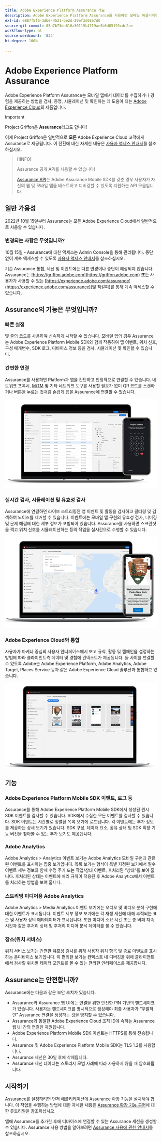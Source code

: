 ```yaml
---
title: Adobe Experience Platform Assurance 개요
description: Adobe Experience Platform Assurance를 사용하면 모바일 애플리케이션 내에서 데이터를 수집하거나 경험을 제공하는 방식을 검사하고, 증명하고, 시뮬레이션하고, 검증할 수 있습니다.
exl-id: e887f5f6-3db0-4521-be2d-20ef3d08e7d0
source-git-commit: 05a7b73da610a30119b4719ae6b6d85f93cdc2ae
workflow-type: ht
source-wordcount: '824'
ht-degree: 100%

---
```


# Adobe Experience Platform Assurance

Adobe Experience Platform Assurance는 모바일 앱에서 데이터를 수집하거나 경험을 제공하는 방법을 검사, 증명, 시뮬레이션 및 확인하는 데 도움이 되는 [Adobe Experience Cloud](https://www.adobe.com/experience-cloud.html)의 제품입니다.

>[!IMPORTANT]
>
> Project Griffon은 **Assurance**&#x200B;라고도 합니다!
>
> 이제 Project Griffon은 일반적으로 **모든** Adobe Experience Cloud 고객에게 Assurance로 제공됩니다. 이 전환에 대한 자세한 내용은 [사용자 액세스 안내서](./user-access.md)를 참조하십시오.

>[!INFO]
>
>Assurance 공개 API를 사용할 수 있습니다!
>
>[Assurance API](https://developer.adobe.com/adobe-assurance-public-apis/)는 Adobe Assurance Mobile SDK를 갖춘 경우 사용자가 자신의 웹 및 모바일 앱을 테스트하고 디버깅할 수 있도록 지원하는 API 모음입니다.

## 일반 가용성

2022년 10월 15일부터 Assurance는 모든 Adobe Experience Cloud에서 일반적으로 사용할 수 있습니다.

### 변경되는 사항은 무엇입니까?

10월 15일 - Assurance에 대한 액세스는 Admin Console을 통해 관리됩니다. 중단 없이 계속 액세스할 수 있도록 [사용자 액세스 안내서](./user-access.md)를 참조하십시오.

기존 Assurance 통합, 세션 및 이벤트에는 다른 변경이나 중단이 예상되지 않습니다. Assurance는 [https://griffon.adobe.com](https://griffon.adobe.com) **또는** 사용자가 사용할 수 있는 [https://experience.adobe.com/assurance](https://experience.adobe.com/assurance)(및 책갈피)를 통해 계속 액세스할 수 있습니다.

## Assurance의 기능은 무엇입니까?

### 빠른 설정

몇 줄의 코드를 사용하여 신속하게 시작할 수 있습니다. 모바일 앱의 경우 Assurance는 Adobe Experience Platform Mobile SDK와 함께 작동하여 앱 이벤트, 위치 신호, 구성 매개변수, SDK 로그, 디바이스 정보 등을 검사, 시뮬레이션 및 확인할 수 있습니다.

### 간편한 연결

Assurance를 사용하면 Platform과 앱을 간단하고 안정적으로 연결할 수 있습니다. 네트워크 프록시, [MiTM](https://en.wikipedia.org/wiki/Man-in-the-middle_attack) 및 기타 네트워크 도구를 사용할 필요가 없이 QR 코드를 스캔하거나 버튼을 누르는 것처럼 손쉽게 앱을 Assurance에 연결할 수 있습니다.

![](./images/index/no-hassle-connection.png)

### 실시간 검사, 시뮬레이션 및 유효성 검사

Assurance에 연결하면 라이브 스트리밍된 앱 이벤트 및 활동을 검사하고 필터링 및 검색하여 노이즈를 제거할 수 있습니다. 이벤트에는 모바일 앱 구현의 유효성 검사, 디버깅 및 문제 해결에 대한 세부 정보가 포함되어 있습니다. Assurance를 사용하면 스크린샷을 찍고 위치 신호를 시뮬레이션하는 등의 작업을 실시간으로 수행할 수 있습니다.

![](./images/index/real-time-insepction.png)

### Adobe Experience Cloud와 통합

사용자가 마케터 중심의 사용자 인터페이스에서 보고 규칙, 활동 및 캠페인을 설정하는 방법에 따라 클라이언트측 데이터 및 경험에 컨텍스트가 제공됩니다. 둘 사이를 연결할 수 있도록 Adobe는 Adobe Experience Platform, Adobe Analytics, Adobe Target, Places Service 등과 같은 Adobe Experience Cloud 솔루션과 통합하고 있습니다.

![](./images/index/integration.png)

## 기능

### Adobe Experience Platform Mobile SDK 이벤트, 로그 등

Assurance를 통해 Adobe Experience Platform Mobile SDK에서 생성된 원시 SDK 이벤트를 검사할 수 있습니다. SDK에서 수집한 모든 이벤트를 검사할 수 있습니다. SDK 이벤트는 시간별로 정렬된 목록 보기에 로드됩니다. 각 이벤트에는 추가 정보를 제공하는 상세 보기가 있습니다. SDK 구성, 데이터 요소, 공유 상태 및 SDK 확장 기능 버전을 찾아볼 수 있는 추가 보기도 제공됩니다.

### Adobe Analytics

Adobe Analytics > Analytics 이벤트 보기는 Adobe Analytics 모바일 구현과 관련된 이벤트를 표시하는 집중 보기입니다. 목록 보기는 형식이 특별 지정된 보기에서 필수 이벤트 세부 정보와 함께 수명 주기 또는 작업/상태 이벤트, 후처리된 “상태”를 보여 줍니다. 후처리된 상태는 이벤트에 처리 규칙이 적용된 후 Adobe Analytics에서 이벤트를 처리하는 방법을 보여 줍니다.

### 스트리밍 미디어용 Adobe Analytics

Adobe Analytics > Media Analytics 이벤트 보기에는 오디오 및 비디오 분석 구현에 대한 이벤트가 표시됩니다. 이벤트 세부 정보 보기에는 각 재생 세션에 대해 추적되는 표준 및 사용자 정의 메타데이터가 표시됩니다. 또한 미디어 소요 시간 또는 총 버퍼 지속 시간과 같은 후처리 상태 및 후처리 미디어 분석 데이터를 볼 수 있습니다.

### 장소(위치 서비스)

위치 서비스 보기는 간편한 유효성 검사를 위해 사용자 위치 항목 및 종료 이벤트를 표시하는 온디바이스 보기입니다. 이 편리한 보기는 컨텍스트 내 디버깅을 위해 클라이언트에서 검사할 위치별 데이터 포인트를 볼 수 있는 편리한 인터페이스를 제공합니다.

## Assurance는 안전합니까?

Assurance에는 다음과 같은 보안 조치가 있습니다.

* Assurance와 Assurance 웹 UI에는 연결을 위한 안전한 PIN 기반의 핸드셰이크가 있습니다. 사용자는 핸드셰이크를 명시적으로 생성해야 최종 사용자가 “우발적인” Assurance 연결을 생성하는 것을 방지할 수 있습니다.
* Assurance와 동일한 Adobe Experience Cloud 조직 ID에 속하는 Assurance 웹 UI 간의 연결만 지원됩니다.
* Adobe Experience Platform Mobile SDK 이벤트는 HTTPS를 통해 전송됩니다.
* Assurance 및 Adobe Experience Platform Mobile SDK는 TLS 1.2를 사용합니다.
* Assurance 세션은 30일 후에 삭제됩니다.
* Assurance 세션 데이터는 스토리지 모범 사례에 따라 사용하지 않을 때 암호화됩니다.

## 시작하기

Assurance를 설정하려면 먼저 애플리케이션에 Assurance 확장 기능을 설치해야 합니다. 이 작업을 수행하는 방법에 대한 자세한 내용은 [Assurance 확장 기능 구현](https://developer.adobe.com/client-sdks/documentation/platform-assurance-sdk/#add-the-aep-assurance-extension-to-your-app)에 대한 튜토리얼을 참조하십시오.

앱에 Assurance를 추가한 후에 디바이스에 연결할 수 있는 Assurance 세션을 생성할 수 있습니다. Assurance 사용 방법을 알아보려면 [Assurance 사용에 관한 안내서](./tutorials/using-assurance.md)를 참조하십시오.
